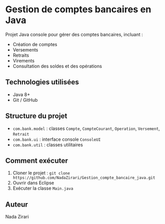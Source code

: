 # Gestion de comptes bancaires en Java

Projet Java console pour gérer des comptes bancaires, incluant :
- Création de comptes
- Versements
- Retraits
- Virements
- Consultation des soldes et des opérations

## Technologies utilisées
- Java 8+
- Git / GitHub

## Structure du projet
- `com.bank.model` : classes `Compte`, `CompteCourant`, `Operation`, `Versement`, `Retrait`
- `com.bank.ui` : interface console `ConsoleUI`
- `com.bank.util` : classes utilitaires

## Comment exécuter
1. Cloner le projet : `git clone https://github.com/NadaZirari/Gestion_compte_bancaire_java.git `
2. Ouvrir dans Eclipse
3. Exécuter la classe `Main.java`

## Auteur
Nada Zirari
